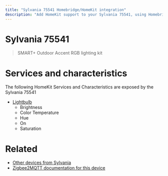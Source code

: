 ```yaml
---
title: "Sylvania 75541 Homebridge/HomeKit integration"
description: "Add HomeKit support to your Sylvania 75541, using Homebridge, Zigbee2MQTT and homebridge-z2m."
---
```

<!---
This file has been GENERATED using src/docgen/docgen.ts
DO NOT EDIT THIS FILE MANUALLY!
-->
# Sylvania 75541
> SMART+ Outdoor Accent RGB lighting kit


# Services and characteristics
The following HomeKit Services and Characteristics are exposed by
the Sylvania 75541

* [Lightbulb](../../light.md)
  * Brightness
  * Color Temperature
  * Hue
  * On
  * Saturation


# Related
* [Other devices from Sylvania](../index.md#sylvania)
* [Zigbee2MQTT documentation for this device](https://www.zigbee2mqtt.io/devices/75541.html)